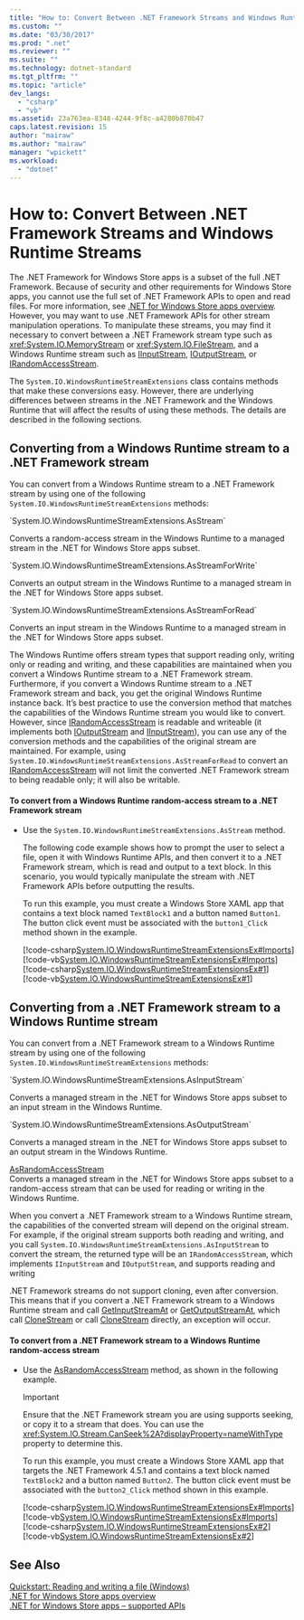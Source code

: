 ```yaml
---
title: "How to: Convert Between .NET Framework Streams and Windows Runtime Streams"
ms.custom: ""
ms.date: "03/30/2017"
ms.prod: ".net"
ms.reviewer: ""
ms.suite: ""
ms.technology: dotnet-standard
ms.tgt_pltfrm: ""
ms.topic: "article"
dev_langs: 
  - "csharp"
  - "vb"
ms.assetid: 23a763ea-8348-4244-9f8c-a4280b870b47
caps.latest.revision: 15
author: "mairaw"
ms.author: "mairaw"
manager: "wpickett"
ms.workload: 
  - "dotnet"
---
```

# How to: Convert Between .NET Framework Streams and Windows Runtime Streams
The .NET Framework for Windows Store apps is a subset of the full .NET Framework. Because of security and other requirements for Windows Store apps, you cannot use the full set of .NET Framework APIs to open and read files. For more information, see [.NET for Windows Store apps overview](http://msdn.microsoft.com/library/windows/apps/br230302.aspx). However, you may want to use .NET Framework APIs for other stream manipulation operations. To manipulate these streams, you may find it necessary to convert between a .NET Framework stream type such as <xref:System.IO.MemoryStream> or <xref:System.IO.FileStream>, and a Windows Runtime stream such as [IInputStream](http://msdn.microsoft.com/library/windows/apps/windows.storage.streams.iinputstream.aspx), [IOutputStream](http://msdn.microsoft.com/library/windows/apps/windows.storage.streams.ioutputstream.aspx), or [IRandomAccessStream](http://msdn.microsoft.com/library/windows/apps/windows.storage.streams.irandomaccessstream.aspx).  
  
 The <!--zz <xref:System.IO.WindowsRuntimeStreamExtensions>--> `System.IO.WindowsRuntimeStreamExtensions` class contains methods that make these conversions easy. However, there are underlying differences between streams in the .NET Framework and the Windows Runtime that will affect the results of using these methods. The details are described in the following sections.  
  
<a name="BKMK_ConvertingfromaWindowsRuntimestreamtoaNETFrameworkstream"></a>   
## Converting from a Windows Runtime stream to a .NET Framework stream  
 You can convert from a Windows Runtime stream to a .NET Framework stream by using one of the following <!--zz <xref:System.IO.WindowsRuntimeStreamExtensions>--> `System.IO.WindowsRuntimeStreamExtensions` methods:  
  
 <!--zz <xref:System.IO.WindowsRuntimeStreamExtensions.AsStream%2A> --> `System.IO.WindowsRuntimeStreamExtensions.AsStream`  
 Converts a random-access stream in the Windows Runtime to a managed stream in the .NET for Windows Store apps subset.  
  
 <!--zz <xref:System.IO.WindowsRuntimeStreamExtensions.AsStreamForWrite%2A> --> `System.IO.WindowsRuntimeStreamExtensions.AsStreamForWrite`
 Converts an output stream in the Windows Runtime to a managed stream in the .NET for Windows Store apps subset.  
  
 <!--zz <xref:System.IO.WindowsRuntimeStreamExtensions.AsStreamForRead%2A> --> `System.IO.WindowsRuntimeStreamExtensions.AsStreamForRead`  
 Converts an input stream in the Windows Runtime to a managed stream in the .NET for Windows Store apps subset.  
  
 The Windows Runtime offers stream types that support reading only, writing only or reading and writing, and these capabilities are maintained when you convert a Windows Runtime stream to a .NET Framework stream. Furthermore, if you convert a Windows Runtime stream to a .NET Framework stream and back, you get the original Windows Runtime instance back. It’s best practice to use the conversion method that matches the capabilities of the Windows Runtime stream you would like to convert. However, since [IRandomAccessStream](http://msdn.microsoft.com/library/windows/apps/windows.storage.streams.irandomaccessstream.aspx) is readable and writeable (it implements both [IOutputStream](http://msdn.microsoft.com/library/windows/apps/windows.storage.streams.ioutputstream.aspx) and [IInputStream](http://msdn.microsoft.com/library/windows/apps/windows.storage.streams.iinputstream.aspx)), you can use any of the conversion methods and the capabilities of the original stream are maintained. For example, using <!--zz <xref:System.IO.WindowsRuntimeStreamExtensions.AsStreamForRead%2A> --> `System.IO.WindowsRuntimeStreamExtensions.AsStreamForRead` to convert an [IRandomAccessStream](http://msdn.microsoft.com/library/windows/apps/windows.storage.streams.irandomaccessstream.aspx) will not limit the converted .NET Framework stream to being readable only; it will also be writable.  
  
#### To convert from a Windows Runtime random-access stream to a .NET Framework stream  
  
-   Use the <!--zz <xref:System.IO.WindowsRuntimeStreamExtensions.AsStream%2A> --> `System.IO.WindowsRuntimeStreamExtensions.AsStream` method.  
  
     The following code example shows how to prompt the user to select a file, open it with Windows Runtime APIs, and then convert it to a .NET Framework stream, which is read and output to a text block. In this scenario, you would typically manipulate the stream with .NET Framework APIs before outputting the results.  
  
     To run this example, you must create a Windows Store XAML app that contains a text block named `TextBlock1` and a button named  `Button1`. The button click event must be associated with the `button1_Click` method shown in the example.  
  
     [!code-csharp[System.IO.WindowsRuntimeStreamExtensionsEx#Imports](../../../samples/snippets/csharp/VS_Snippets_CLR_System/system.io.windowsruntimestreamextensionsex/cs/mainpage.xaml.cs#imports)]
     [!code-vb[System.IO.WindowsRuntimeStreamExtensionsEx#Imports](../../../samples/snippets/visualbasic/VS_Snippets_CLR_System/system.io.windowsruntimestreamextensionsex/vb/mainpage.xaml.vb#imports)]  
    [!code-csharp[System.IO.WindowsRuntimeStreamExtensionsEx#1](../../../samples/snippets/csharp/VS_Snippets_CLR_System/system.io.windowsruntimestreamextensionsex/cs/mainpage.xaml.cs#1)]
    [!code-vb[System.IO.WindowsRuntimeStreamExtensionsEx#1](../../../samples/snippets/visualbasic/VS_Snippets_CLR_System/system.io.windowsruntimestreamextensionsex/vb/mainpage.xaml.vb#1)]  
  
<a name="BKMK_ConvertingfromaNETFrameworkstreamtoaWindowsRuntimestream"></a>   
## Converting from a .NET Framework stream to a Windows Runtime stream  
 You can convert from a .NET Framework stream to a Windows Runtime stream by using one of the following <!--zz <xref:System.IO.WindowsRuntimeStreamExtensions>--> `System.IO.WindowsRuntimeStreamExtensions` methods:  
  
 <!--zz <xref:System.IO.WindowsRuntimeStreamExtensions.AsInputStream%2A> --> `System.IO.WindowsRuntimeStreamExtensions.AsInputStream`  
 Converts a managed stream in the .NET for Windows Store apps subset to an input stream in the Windows Runtime.  
  
<!--zz <xref:System.IO.WindowsRuntimeStreamExtensions.AsOutputStream%2A>  --> `System.IO.WindowsRuntimeStreamExtensions.AsOutputStream`
 Converts a managed stream in the .NET for Windows Store apps subset to an output stream in the Windows Runtime.  
  
 [AsRandomAccessStream](../../../docs/standard/cross-platform/windowsruntimestreamextensions-asrandomaccessstream-method.md)  
 Converts a managed stream in the .NET for Windows Store apps subset to a random-access stream that can be used for reading or writing in the Windows Runtime.  
  
 When you convert a .NET Framework stream to a Windows Runtime stream, the capabilities of the converted stream will depend on the original stream. For example, if the original stream supports both reading and writing, and you call <!--zz <xref:System.IO.WindowsRuntimeStreamExtensions.AsInputStream%2A> --> `System.IO.WindowsRuntimeStreamExtensions.AsInputStream` to convert the stream, the returned type will be an `IRandomAccessStream`, which  implements  `IInputStream` and `IOutputStream`, and supports reading and writing  
  
 .NET Framework streams do not support cloning, even after conversion. This means that if you convert a .NET Framework stream to a Windows Runtime stream and call [GetInputStreamAt](http://msdn.microsoft.com/library/windows/apps/windows.storage.streams.inmemoryrandomaccessstream.getinputstreamat.aspx) or [GetOutputStreamAt](http://msdn.microsoft.com/library/windows/apps/windows.storage.streams.irandomaccessstream.getoutputstreamat.aspx), which call [CloneStream](http://msdn.microsoft.com/library/windows/apps/windows.storage.streams.randomaccessstreamoverstream.clonestream.aspx) or call [CloneStream](http://msdn.microsoft.com/library/windows/apps/windows.storage.streams.randomaccessstreamoverstream.clonestream.aspx) directly, an exception will occur.  
  
#### To convert from a .NET Framework stream to a Windows Runtime random-access stream  
  
-   Use the [AsRandomAccessStream](../../../docs/standard/cross-platform/windowsruntimestreamextensions-asrandomaccessstream-method.md) method, as shown in the following example.  
  
    > [!IMPORTANT]
    >  Ensure that the .NET Framework stream you are using supports seeking, or copy it to a stream that does. You can use the <xref:System.IO.Stream.CanSeek%2A?displayProperty=nameWithType> property to determine this.  
  
     To run this example, you must create a Windows Store XAML app that targets the .NET Framework 4.5.1 and contains a text block named `TextBlock2` and a button named `Button2`. The button click event must be associated with the `button2_Click` method shown in this example.  
  
     [!code-csharp[System.IO.WindowsRuntimeStreamExtensionsEx#Imports](../../../samples/snippets/csharp/VS_Snippets_CLR_System/system.io.windowsruntimestreamextensionsex/cs/mainpage.xaml.cs#imports)]
     [!code-vb[System.IO.WindowsRuntimeStreamExtensionsEx#Imports](../../../samples/snippets/visualbasic/VS_Snippets_CLR_System/system.io.windowsruntimestreamextensionsex/vb/mainpage.xaml.vb#imports)]  
    [!code-csharp[System.IO.WindowsRuntimeStreamExtensionsEx#2](../../../samples/snippets/csharp/VS_Snippets_CLR_System/system.io.windowsruntimestreamextensionsex/cs/mainpage.xaml.cs#2)]
    [!code-vb[System.IO.WindowsRuntimeStreamExtensionsEx#2](../../../samples/snippets/visualbasic/VS_Snippets_CLR_System/system.io.windowsruntimestreamextensionsex/vb/mainpage.xaml.vb#2)]  
  
## See Also  
 [Quickstart: Reading and writing a file (Windows)](http://msdn.microsoft.com/library/windows/apps/hh464978.aspx)  
 [.NET for Windows Store apps overview](http://msdn.microsoft.com/library/windows/apps/br230302.aspx)  
 [.NET for Windows Store apps – supported APIs](http://msdn.microsoft.com/library/windows/apps/br230232.aspx)
